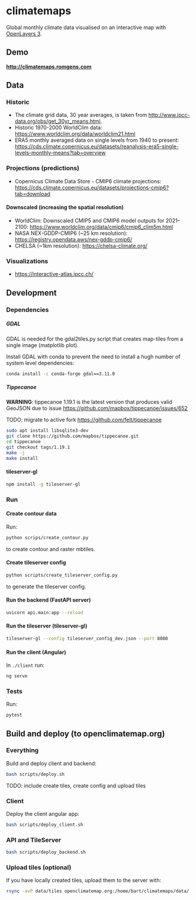 # climatemaps

Global monthly climate data visualised on an interactive map with [OpenLayers 3](https://github.com/openlayers/ol3).

## Demo

**http://climatemaps.romgens.com**

## Data

### Historic

- The climate grid data, 30 year averages, is taken from http://www.ipcc-data.org/obs/get_30yr_means.html.
- Historic 1970-2000 WorldClim data: https://www.worldclim.org/data/worldclim21.html
- ERA5 monthly averaged data on single levels from 1940 to present: https://cds.climate.copernicus.eu/datasets/reanalysis-era5-single-levels-monthly-means?tab=overview

### Projections (predictions)

- Copernicus Climate Data Store - CMIP6 climate projections:
  https://cds.climate.copernicus.eu/datasets/projections-cmip6?tab=download

#### Downscaled (increasing the spatial resolution)

- WorldClim: Downscaled CMIP5 and CMIP6 model outputs for 2021–2100: https://www.worldclim.org/data/cmip6/cmip6_clim5m.html
- NASA NEX-GDDP-CMIP6 (~25 km resolution): https://registry.opendata.aws/nex-gddp-cmip6/
- CHELSA (~1km resolution): https://chelsa-climate.org/

### Visualizations

- https://interactive-atlas.ipcc.ch/

## Development

### Dependencies

##### GDAL

GDAL is needed for the gdal2tiles.py script that creates map-tiles from a single image (matplotlib plot).

Install GDAL with conda to prevent the need to install a hugh number of system level dependencies:

```bash
conda install -c conda-forge gdal==3.11.0
```

##### Tippecanoe

**WARNING**: tippecanoe 1.19.1 is the latest version that produces valid GeoJSON due to issue https://github.com/mapbox/tippecanoe/issues/652

TODO: migrate to active fork https://github.com/felt/tippecanoe

```bash
sudo apt install libsqlite3-dev
git clone https://github.com/mapbox/tippecanoe.git
cd tippecanoe
git checkout tags/1.19.1
make -j
make install
```

#### tileserver-gl

```bash
npm install -g tileserver-gl
```

### Run

#### Create contour data

Run:

```bash
python scrips/create_contour.py
```

to create contour and raster mbtiles.

#### Create tileserver config

```bash
python scripts/create_tileserver_config.py
```

to generate the tileserver config.

#### Run the backend (FastAPI server)

```bash
uvicorn api.main:app --reload
```

#### Run the tileserver (tileserver-gl)

```bash
tileserver-gl --config tileserver_config_dev.json --port 8080
```

#### Run the client (Angular)

In `./client` run:

```bash
ng serve
```

### Tests

Run:

```bash
pytest
```

## Build and deploy (to openclimatemap.org)

### Everything

Build and deploy client and backend:

```bash
bash scripts/deploy.sh
```

TODO: include create tiles, create config and upload tiles

### Client

Deploy the client angular app:

```bash
bash scripts/deploy_client.sh
```

### API and TileServer

```bash
bash scripts/deploy_backend.sh
```

### Upload tiles (optional)

If you have locally created tiles, upload them to the server with:

```bash
rsync -avP data/tiles openclimatemap.org:/home/bart/climatemaps/data/
```
